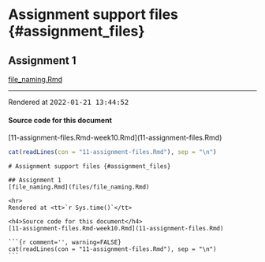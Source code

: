 # Assignment support files {#assignment_files}

## Assignment 1
[file_naming.Rmd](files/file_naming.Rmd)

<hr>
Rendered at <tt>2022-01-21 13:44:52</tt>

<h4>Source code for this document</h4>
[11-assignment-files.Rmd-week10.Rmd](11-assignment-files.Rmd)


```r
cat(readLines(con = "11-assignment-files.Rmd"), sep = "\n")
```

````
# Assignment support files {#assignment_files}

## Assignment 1
[file_naming.Rmd](files/file_naming.Rmd)

<hr>
Rendered at <tt>`r Sys.time()`</tt>

<h4>Source code for this document</h4>
[11-assignment-files.Rmd-week10.Rmd](11-assignment-files.Rmd)

```{r comment='', warning=FALSE}
cat(readLines(con = "11-assignment-files.Rmd"), sep = "\n")
```
````
